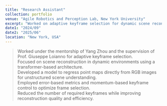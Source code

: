 ```yaml
---
title: "Research Assistant"
collection: portfolio
venue: "Agile Robotics and Perception Lab, New York University"
excerpt: "Worked on adaptive keyframe selection for dynamic scene reconstruction using transformer-based architecture.<br/> <img src=\"/images/NYU.png\" width=\"300\" height=\"400\" /> <img src=\"/images/ARPL.png\" width=\"300\" height=\"400\" />"
date1: "2024/09"
date2: "2025/06"
location: "New York, USA"
---
```

 
>Worked under the mentorship of Yang Zhou and the supervision of Prof. Giuseppe Loianno for adaptive keyframe selection.  
>Focused on scene reconstruction in dynamic environments using a transformer-based architecture.  
>Developed a model to regress point maps directly from RGB images for unstructured scene understanding.  
>Employed error-based metrics and momentum-based keyframe control to optimize frame selection.  
>Reduced the number of required keyframes while improving reconstruction quality and efficiency.
